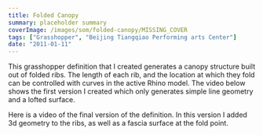 ```yaml
---
title: Folded Canopy
summary: placeholder summary
coverImage: /images/som/folded-canopy/MISSING_COVER
tags: ["Grasshopper", "Beijing Tiangqiao Performing arts Center"]
date: "2011-01-11"
---
```


This grasshopper definition that I created generates a canopy structure built out of folded ribs. The length of each rib, and the location at which they fold can be controlled with curves in the active Rhino model. The video below shows the first version I created which only generates simple line geometry and a lofted surface.

Here is a video of the final version of the definition. In this version I added 3d geometry to the ribs, as well as a fascia surface at the fold point.
